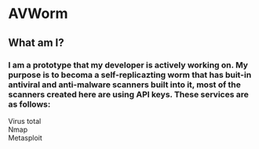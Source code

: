 # AVWorm
## What am I?

### I am a prototype that my developer is actively working on. My purpose is to becoma a self-replicazting worm that has buit-in antiviral and anti-malware scanners built into it, most of the scanners created here are using API keys. These services are as follows:
Virus total\
Nmap\
Metasploit
